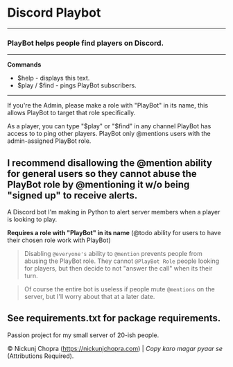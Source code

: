 # Discord Playbot
----
### PlayBot helps people find players on Discord.
----
**Commands**

- $help - displays this text.
- $play / $find - pings PlayBot subscribers.
----
If you're the Admin, please make a role with "PlayBot" in its name,
this allows PlayBot to target that role specifically.

As a player, you can type "$play" or "$find" in any channel PlayBot
has access to to ping other players. PlayBot only @mentions users
with the admin-assigned PlayBot role.

I recommend disallowing the @mention ability for general users so they
cannot abuse the PlayBot role by @mentioning it w/o being "signed up" to
receive alerts.
----
A Discord bot I'm making in Python to alert server members when a player is looking to play.

**Requires a role with "PlayBot" in its name**
(@todo ability for users to have their chosen role work with PlayBot)

> Disabling `@everyone's` ability to `@mention` prevents people from abusing the PlayBot role. They cannot `@PlayBot Role` people looking for players, but then decide to not "answer the call" when its their turn.

> Of course the entire bot is useless if people mute `@mentions` on the server, but I'll worry about that at a later date.

See requirements.txt for package requirements.
----
Passion project for my small server of 20-ish people.

© Nickunj Chopra (https://nickunjchopra.com) | *Copy karo magar pyaar se* (Attributions Required).